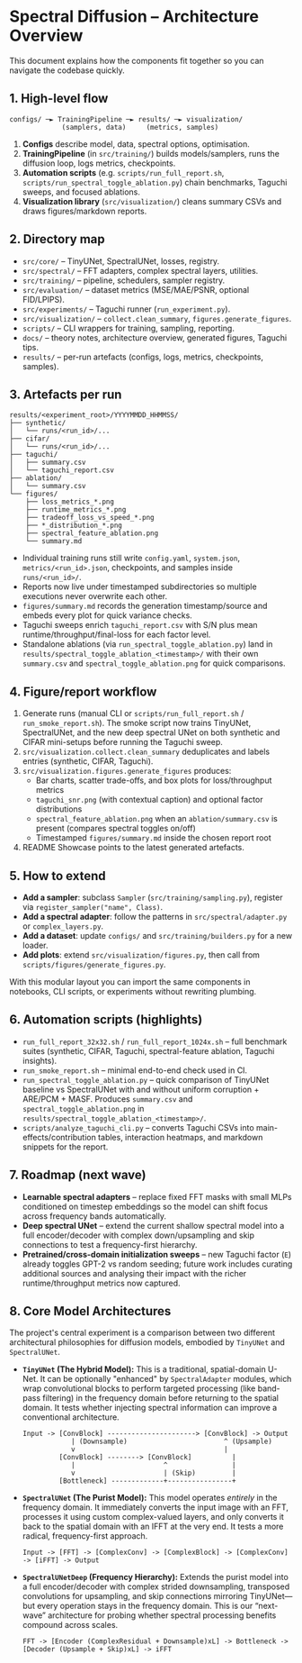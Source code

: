 # Spectral Diffusion – Architecture Overview

This document explains how the components fit together so you can navigate the codebase quickly.

## 1. High-level flow
```
configs/ ─► TrainingPipeline ─► results/ ─► visualization/
             (samplers, data)     (metrics, samples)
```

1. **Configs** describe model, data, spectral options, optimisation.
2. **TrainingPipeline** (in `src/training/`) builds models/samplers, runs the diffusion loop, logs metrics, checkpoints.
3. **Automation scripts** (e.g. `scripts/run_full_report.sh`, `scripts/run_spectral_toggle_ablation.py`) chain benchmarks, Taguchi sweeps, and focused ablations.
4. **Visualization library** (`src/visualization/`) cleans summary CSVs and draws figures/markdown reports.

## 2. Directory map
- `src/core/` – TinyUNet, SpectralUNet, losses, registry.
- `src/spectral/` – FFT adapters, complex spectral layers, utilities.
- `src/training/` – pipeline, schedulers, sampler registry.
- `src/evaluation/` – dataset metrics (MSE/MAE/PSNR, optional FID/LPIPS).
- `src/experiments/` – Taguchi runner (`run_experiment.py`).
- `src/visualization/` – `collect.clean_summary`, `figures.generate_figures`.
- `scripts/` – CLI wrappers for training, sampling, reporting.
- `docs/` – theory notes, architecture overview, generated figures, Taguchi tips.
- `results/` – per-run artefacts (configs, logs, metrics, checkpoints, samples).

## 3. Artefacts per run
```
results/<experiment_root>/YYYYMMDD_HHMMSS/
├── synthetic/
│   └── runs/<run_id>/...
├── cifar/
│   └── runs/<run_id>/...
├── taguchi/
│   ├── summary.csv
│   └── taguchi_report.csv
├── ablation/
│   └── summary.csv
└── figures/
    ├── loss_metrics_*.png
    ├── runtime_metrics_*.png
    ├── tradeoff_loss_vs_speed_*.png
    ├── *_distribution_*.png
    ├── spectral_feature_ablation.png
    └── summary.md
```
- Individual training runs still write `config.yaml`, `system.json`, `metrics/<run_id>.json`, checkpoints, and samples inside `runs/<run_id>/`.
- Reports now live under timestamped subdirectories so multiple executions never overwrite each other.
- `figures/summary.md` records the generation timestamp/source and embeds every plot for quick variance checks.
- Taguchi sweeps enrich `taguchi_report.csv` with S/N plus mean runtime/throughput/final-loss for each factor level.
- Standalone ablations (via `run_spectral_toggle_ablation.py`) land in `results/spectral_toggle_ablation_<timestamp>/` with their own `summary.csv` and `spectral_toggle_ablation.png` for quick comparisons.

## 4. Figure/report workflow
1. Generate runs (manual CLI or `scripts/run_full_report.sh` / `run_smoke_report.sh`). The smoke script now trains TinyUNet, SpectralUNet, and the new deep spectral UNet on both synthetic and CIFAR mini-setups before running the Taguchi sweep.
2. `src/visualization.collect.clean_summary` deduplicates and labels entries (synthetic, CIFAR, Taguchi).
3. `src/visualization.figures.generate_figures` produces:
   - Bar charts, scatter trade-offs, and box plots for loss/throughput metrics
   - `taguchi_snr.png` (with contextual caption) and optional factor distributions
   - `spectral_feature_ablation.png` when an `ablation/summary.csv` is present (compares spectral toggles on/off)
   - Timestamped `figures/summary.md` inside the chosen report root
4. README Showcase points to the latest generated artefacts.

## 5. How to extend
- **Add a sampler**: subclass `Sampler` (`src/training/sampling.py`), register via `register_sampler("name", Class)`.
- **Add a spectral adapter**: follow the patterns in `src/spectral/adapter.py` or `complex_layers.py`.
- **Add a dataset**: update `configs/` and `src/training/builders.py` for a new loader.
- **Add plots**: extend `src/visualization/figures.py`, then call from `scripts/figures/generate_figures.py`.

With this modular layout you can import the same components in notebooks, CLI scripts, or experiments without rewriting plumbing.

## 6. Automation scripts (highlights)
- `run_full_report_32x32.sh` / `run_full_report_1024x.sh` – full benchmark suites (synthetic, CIFAR, Taguchi, spectral-feature ablation, Taguchi insights).
- `run_smoke_report.sh` – minimal end-to-end check used in CI.
- `run_spectral_toggle_ablation.py` – quick comparison of TinyUNet baseline vs SpectralUNet with and without uniform corruption + ARE/PCM + MASF. Produces `summary.csv` and `spectral_toggle_ablation.png` in `results/spectral_toggle_ablation_<timestamp>/`.
- `scripts/analyze_taguchi_cli.py` – converts Taguchi CSVs into main-effects/contribution tables, interaction heatmaps, and markdown snippets for the report.

## 7. Roadmap (next wave)
- **Learnable spectral adapters** – replace fixed FFT masks with small MLPs conditioned on timestep embeddings so the model can shift focus across frequency bands automatically.
- **Deep spectral UNet** – extend the current shallow spectral model into a full encoder/decoder with complex down/upsampling and skip connections to test a frequency-first hierarchy.
- **Pretrained/cross-domain initialization sweeps** – new Taguchi factor (`E`) already toggles GPT-2 vs random seeding; future work includes curating additional sources and analysing their impact with the richer runtime/throughput metrics now captured.

## 8. Core Model Architectures

The project's central experiment is a comparison between two different architectural philosophies for diffusion models, embodied by `TinyUNet` and `SpectralUNet`.

*   **`TinyUNet` (The Hybrid Model):** This is a traditional, spatial-domain U-Net. It can be optionally "enhanced" by `SpectralAdapter` modules, which wrap convolutional blocks to perform targeted processing (like band-pass filtering) in the frequency domain before returning to the spatial domain. It tests whether injecting spectral information can improve a conventional architecture.

    ```text
    Input -> [ConvBlock] ----------------------> [ConvBlock] -> Output
                | (Downsample)                        ^ (Upsample)
                v                                     |
             [ConvBlock] --------> [ConvBlock]          |
                |                      ^                |
                v                      | (Skip)         |
             [Bottleneck] -------------+----------------+
    ```

*   **`SpectralUNet` (The Purist Model):** This model operates *entirely* in the frequency domain. It immediately converts the input image with an FFT, processes it using custom complex-valued layers, and only converts it back to the spatial domain with an IFFT at the very end. It tests a more radical, frequency-first approach.

    ```text
    Input -> [FFT] -> [ComplexConv] -> [ComplexBlock] -> [ComplexConv] -> [iFFT] -> Output
    ```

*   **`SpectralUNetDeep` (Frequency Hierarchy):** Extends the purist model into a full encoder/decoder with complex strided downsampling, transposed convolutions for upsampling, and skip connections mirroring TinyUNet—but every operation stays in the frequency domain. This is our “next-wave” architecture for probing whether spectral processing benefits compound across scales.

    ```text
    FFT -> [Encoder (ComplexResidual + Downsample)xL] -> Bottleneck -> [Decoder (Upsample + Skip)xL] -> iFFT
    ```
